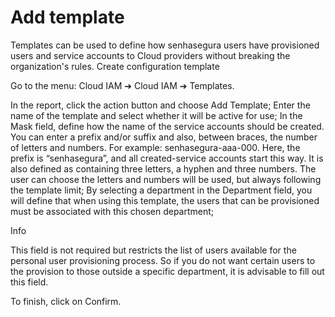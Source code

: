 # Add template 

Templates can be used to define how senhasegura users have provisioned users and service accounts to Cloud providers
    without breaking the organization's rules.
Create configuration template

Go to the menu: Cloud IAM ➔ Cloud IAM ➔ Templates.

In the report, click the action button and choose Add Template;
Enter the name of the template and select whether it will be active for use;
In the Mask field, define how the name of the service accounts should be created. You can enter
        a prefix and/or suffix and also, between braces, the number of letters and numbers. For example: senhasegura-aaa-000.
        Here, the prefix is “senhasegura”, and all created-service accounts start this way. It is also defined as
        containing three letters, a hyphen and three numbers. The user can choose the letters and numbers will be used,
        but always following the template limit;
By selecting a department in the Department field, you will define that when using this
        template, the users that can be provisioned must be associated with this chosen department;


Info

This field is not required but restricts the list of users available for the personal user provisioning
            process. So if you do not want certain users to the provision to those outside a specific department, it is
            advisable to fill out this field.



To finish, click on Confirm.